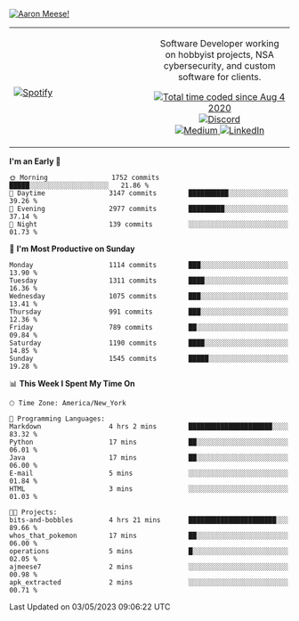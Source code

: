 [![Aaron Meese!](https://user-images.githubusercontent.com/17814535/88975338-a2aabf00-d27f-11ea-963f-8a19608716b4.png)](https://github.com/ajmeese7/readme-ascii "README ASCII")

<!-- Modified from project here: https://github.com/novatorem/novatorem -->
<table width="100%">
  <tr>
  <td width="50%">

&nbsp; <br> [![Spotify](https://ajmeese7.vercel.app/api/spotify)](https://open.spotify.com/user/ajmeese)

  </td>
  <td width="50%">
    <p align="center">
    Software Developer working on hobbyist projects, NSA cybersecurity, and custom software for clients.
    </p>
    <p align="center">
      <a href="https://wakatime.com/@f726891d-3b02-46cd-9b60-e8c59f9e2b14">
        <img src="https://wakatime.com/badge/user/f726891d-3b02-46cd-9b60-e8c59f9e2b14.svg" alt="Total time coded since Aug 4 2020" title="WakaTime" />
      </a>
      <a href="http://link.aaronmeese.com/discord">
        <img src="https://img.shields.io/badge/discord-ajmeese7%234835-369?style=flat-square&logo=discord&logoColor=white&color=purple" alt="Discord" title="Discord">
      </a>
      <br />
      <a href="https://link.aaronmeese.com/medium">
        <img src="https://img.shields.io/badge/medium-ajmeese7-1DB954?style=flat-square&logo=medium&logoColor=white" alt="Medium" title="Medium">
      </a>
      <a href="https://link.aaronmeese.com/linkedin">
        <img src="https://img.shields.io/badge/linkedIn-aaronmeese-1DB954?style=flat-square&logo=linkedin&logoColor=white&color=blue" alt="LinkedIn" title="LinkedIn">
      </a>
    </p>
  </td>

</table>

[//]: <> (The `&nbsp;` is to have Aphelion take up more space)

<!--START_SECTION:waka-->
**I'm an Early 🐤** 

```text
🌞 Morning                1752 commits        █████░░░░░░░░░░░░░░░░░░░░   21.86 % 
🌆 Daytime                3147 commits        ██████████░░░░░░░░░░░░░░░   39.26 % 
🌃 Evening                2977 commits        █████████░░░░░░░░░░░░░░░░   37.14 % 
🌙 Night                  139 commits         ░░░░░░░░░░░░░░░░░░░░░░░░░   01.73 % 
```
📅 **I'm Most Productive on Sunday** 

```text
Monday                   1114 commits        ███░░░░░░░░░░░░░░░░░░░░░░   13.90 % 
Tuesday                  1311 commits        ████░░░░░░░░░░░░░░░░░░░░░   16.36 % 
Wednesday                1075 commits        ███░░░░░░░░░░░░░░░░░░░░░░   13.41 % 
Thursday                 991 commits         ███░░░░░░░░░░░░░░░░░░░░░░   12.36 % 
Friday                   789 commits         ██░░░░░░░░░░░░░░░░░░░░░░░   09.84 % 
Saturday                 1190 commits        ████░░░░░░░░░░░░░░░░░░░░░   14.85 % 
Sunday                   1545 commits        █████░░░░░░░░░░░░░░░░░░░░   19.28 % 
```


📊 **This Week I Spent My Time On** 

```text
🕑︎ Time Zone: America/New_York

💬 Programming Languages: 
Markdown                 4 hrs 2 mins        █████████████████████░░░░   83.32 % 
Python                   17 mins             ██░░░░░░░░░░░░░░░░░░░░░░░   06.01 % 
Java                     17 mins             ██░░░░░░░░░░░░░░░░░░░░░░░   06.00 % 
E-mail                   5 mins              ░░░░░░░░░░░░░░░░░░░░░░░░░   01.84 % 
HTML                     3 mins              ░░░░░░░░░░░░░░░░░░░░░░░░░   01.03 % 

🐱‍💻 Projects: 
bits-and-bobbles         4 hrs 21 mins       ██████████████████████░░░   89.66 % 
whos_that_pokemon        17 mins             ██░░░░░░░░░░░░░░░░░░░░░░░   06.00 % 
operations               5 mins              █░░░░░░░░░░░░░░░░░░░░░░░░   02.05 % 
ajmeese7                 2 mins              ░░░░░░░░░░░░░░░░░░░░░░░░░   00.98 % 
apk_extracted            2 mins              ░░░░░░░░░░░░░░░░░░░░░░░░░   00.71 % 
```


 Last Updated on 03/05/2023 09:06:22 UTC
<!--END_SECTION:waka-->

